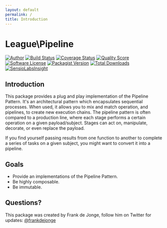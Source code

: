 ```yaml
---
layout: default
permalink: /
title: Introduction
---
```


# League\Pipeline

[![Author](http://img.shields.io/badge/author-@frankdejonge-blue.svg?style=flat-square)](https://twitter.com/frankdejonge)
[![Build Status](https://img.shields.io/travis/thephpleague/pipeline/master.svg?style=flat-square)](https://travis-ci.org/thephpleague/pipeline)
[![Coverage Status](https://img.shields.io/scrutinizer/coverage/g/thephpleague/pipeline.svg?style=flat-square)](https://scrutinizer-ci.com/g/thephpleague/pipeline/code-structure)
[![Quality Score](https://img.shields.io/scrutinizer/g/thephpleague/pipeline.svg?style=flat-square)](https://scrutinizer-ci.com/g/thephpleague/pipeline)
[![Software License](https://img.shields.io/badge/license-MIT-brightgreen.svg?style=flat-square)](LICENSE)
[![Packagist Version](https://img.shields.io/packagist/v/league/pipeline.svg?style=flat-square)](https://packagist.org/packages/league/pipeline)
[![Total Downloads](https://img.shields.io/packagist/dt/league/pipeline.svg?style=flat-square)](https://packagist.org/packages/league/pipeline)
[![SensioLabsInsight](https://insight.sensiolabs.com/projects/44ebfc4c-0e97-4b47-925e-b17de7ddce4f/mini.png)](https://insight.sensiolabs.com/projects/44ebfc4c-0e97-4b47-925e-b17de7ddce4f)

## Introduction

This package provides a  plug and play implementation of
the Pipeline Pattern. It's an architectural pattern which
encapsulates sequential processes. When used, it allows you
to mix and match operation, and pipelines, to create new
execution chains. The pipeline pattern is often compared
to a production line, where each stage performs a certain
operation on a given payload/subject. Stages can act on,
manipulate, decorate, or even replace the payload.

If you find yourself passing results from one function to
another to complete a series of tasks on a given subject,
you might want to convert it into a pipeline.

## Goals

* Provide an implementations of the Pipeline Pattern.
* Be highly composable.
* Be immutable.

## Questions?

This package was created by Frank de Jonge, follow him on Twitter for updates: [@frankdejonge](http://twitter.com/frankdejonge)

